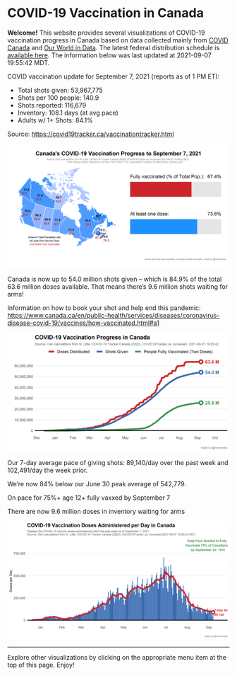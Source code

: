 COVID-19 Vaccination in Canada
==============================

**Welcome!** This website provides several visualizations of COVID-19
vaccination progress in Canada based on data collected mainly from
[COVID Canada](https://covid19tracker.ca/vaccinationtracker.html) and
[Our World in Data](https://ourworldindata.org/covid-vaccinations). The
latest federal distribution schedule is [available
here](https://www.canada.ca/en/public-health/services/diseases/2019-novel-coronavirus-infection/prevention-risks/covid-19-vaccine-treatment/vaccine-rollout.html).
The information below was last updated at 2021-09-07 19:55:42 MDT.

COVID vaccination update for September 7, 2021 (reports as of 1 PM ET):

-   Total shots given: 53,967,775
-   Shots per 100 people: 140.9
-   Shots reported: 116,679
-   Inventory: 108.1 days (at avg pace)
-   Adults w/ 1+ Shots: 84.1%

Source:
<a href="https://covid19tracker.ca/vaccinationtracker.html" class="uri">https://covid19tracker.ca/vaccinationtracker.html</a>

![](Plots/plot_main.png)

Canada is now up to 54.0 million shots given – which is 84.9% of the
total 63.6 million doses available. That means there’s 9.6 million shots
waiting for arms!

Information on how to book your shot and help end this pandemic:
<a href="https://www.canada.ca/en/public-health/services/diseases/coronavirus-disease-covid-19/vaccines/how-vaccinated.html#a1" class="uri">https://www.canada.ca/en/public-health/services/diseases/coronavirus-disease-covid-19/vaccines/how-vaccinated.html#a1</a>

![](Plots/plot_total.png)

Our 7-day average pace of giving shots: 89,140/day over the past week
and 102,491/day the week prior.

We’re now 84% below our June 30 peak average of 542,779.

On pace for 75%+ age 12+ fully vaxxed by September 7

There are now 9.6 million doses in inventory waiting for arms

![](Plots/pace_national.png)

------------------------------------------------------------------------

Explore other visualizations by clicking on the appropriate menu item at
the top of this page. Enjoy!
